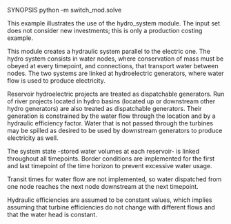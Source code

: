 SYNOPSIS
    python -m switch_mod.solve

This example illustrates the use of the hydro_system module. The input set does not consider new investments; this is only a production costing example.

This module creates a hydraulic system parallel to the electric one. The hydro system consists in water nodes, where conservation of mass must be obeyed at every timepoint, and connections, that transport water between nodes. The two systems are linked at hydroelectric generators, where water flow is used to produce electricity.

Reservoir hydroelectric projects are treated as dispatchable generators.
Run of river projects located in hydro basins (located up or downstream
other hydro generators) are also treated as dispatchable generators. Their generation is constrained by the water flow through the location and by a hydraulic efficiency factor. Water that is not passed through the turbines may be spilled as desired to be used by downstream generators to produce electricity as well.

The system state -stored water volumes at each reservoir- is linked throughout all timepoints. Border conditions are implemented for the first and last timepoint of the time horizon to prevent excessive water usage.

Transit times for water flow are not implemented, so water dispatched from one node reaches the next node downstream at the next timepoint.

Hydraulic efficiencies are assumed to be constant values, which implies assuming that turbine efficiencies do not change with different flows and that the water head is constant.
